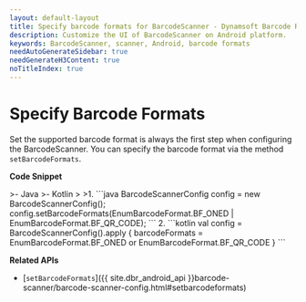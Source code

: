 ```yaml
---
layout: default-layout
title: Specify barcode formats for BarcodeScanner - Dynamsoft Barcode Reader for Android
description: Customize the UI of BarcodeScanner on Android platform.
keywords: BarcodeScanner, scanner, Android, barcode formats
needAutoGenerateSidebar: true
needGenerateH3Content: true
noTitleIndex: true
---
```


# Specify Barcode Formats

Set the supported barcode format is always the first step when configuring the BarcodeScanner. You can specify the barcode format via the method `setBarcodeFormats`.

**Code Snippet**

<div class="sample-code-prefix"></div>
>- Java
>- Kotlin
>
>1. 
```java
BarcodeScannerConfig config = new BarcodeScannerConfig();
config.setBarcodeFormats(EnumBarcodeFormat.BF_ONED | EnumBarcodeFormat.BF_QR_CODE);
```
2. 
```kotlin
val config = BarcodeScannerConfig().apply {
   barcodeFormats = EnumBarcodeFormat.BF_ONED or EnumBarcodeFormat.BF_QR_CODE
}
```

**Related APIs**

- [`setBarcodeFormats`]({{ site.dbr_android_api }}barcode-scanner/barcode-scanner-config.html#setbarcodeformats)
